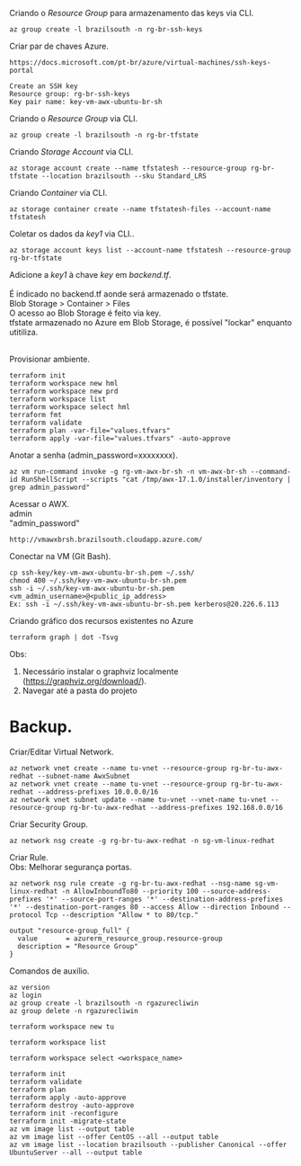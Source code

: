 Criando o *Resource Group* para armazenamento das keys via CLI.<br>
```
az group create -l brazilsouth -n rg-br-ssh-keys
```

Criar par de chaves Azure.<br>
```
https://docs.microsoft.com/pt-br/azure/virtual-machines/ssh-keys-portal

Create an SSH key
Resource group: rg-br-ssh-keys
Key pair name: key-vm-awx-ubuntu-br-sh
```

Criando o *Resource Group* via CLI.<br>
```
az group create -l brazilsouth -n rg-br-tfstate
```

Criando *Storage Account* via CLI.<br>
```
az storage account create --name tfstatesh --resource-group rg-br-tfstate --location brazilsouth --sku Standard_LRS
```

Criando *Container* via CLI.<br>
```
az storage container create --name tfstatesh-files --account-name tfstatesh
```

Coletar os dados da *key1* via CLI..<br>
```
az storage account keys list --account-name tfstatesh --resource-group rg-br-tfstate
```

Adicione a *key1* à chave *key* em *backend.tf*.<br>
<br>
É indicado no backend.tf aonde será armazenado o tfstate.<br>
Blob Storage > Container > Files<br>
O acesso ao Blob Storage é feito via key.<br>
tfstate armazenado no Azure em Blob Storage, é possível "lockar" enquanto utitiliza.<br>
<br>

Provisionar ambiente.<br>
```
terraform init
terraform workspace new hml
terraform workspace new prd
terraform workspace list
terraform workspace select hml
terraform fmt
terraform validate
terraform plan -var-file="values.tfvars"
terraform apply -var-file="values.tfvars" -auto-approve
```

Anotar a senha (admin_password=xxxxxxxx).<br>
```
az vm run-command invoke -g rg-vm-awx-br-sh -n vm-awx-br-sh --command-id RunShellScript --scripts "cat /tmp/awx-17.1.0/installer/inventory | grep admin_password"
```

Acessar o AWX.<br>
admin<br>
"admin_password"<br>
```
http://vmawxbrsh.brazilsouth.cloudapp.azure.com/
```

Conectar na VM (Git Bash).<br>
```
cp ssh-key/key-vm-awx-ubuntu-br-sh.pem ~/.ssh/
chmod 400 ~/.ssh/key-vm-awx-ubuntu-br-sh.pem
ssh -i ~/.ssh/key-vm-awx-ubuntu-br-sh.pem <vm_admin_username>@<public_ip_address>
Ex: ssh -i ~/.ssh/key-vm-awx-ubuntu-br-sh.pem kerberos@20.226.6.113
```

Criando gráfico dos recursos existentes no Azure
```
terraform graph | dot -Tsvg
```

Obs: 
1. Necessário instalar o graphviz localmente (https://graphviz.org/download/).
2. Navegar até a pasta do projeto


# Backup.<br>

Criar/Editar Virtual Network.<br>
```
az network vnet create --name tu-vnet --resource-group rg-br-tu-awx-redhat --subnet-name AwxSubnet
az network vnet create --name tu-vnet --resource-group rg-br-tu-awx-redhat --address-prefixes 10.0.0.0/16
az network vnet subnet update --name tu-vnet --vnet-name tu-vnet --resource-group rg-br-tu-awx-redhat --address-prefixes 192.168.0.0/16
```

Criar Security Group.<br>
```
az network nsg create -g rg-br-tu-awx-redhat -n sg-vm-linux-redhat
```

Criar Rule.<br>
Obs: Melhorar segurança portas.<br>
```
az network nsg rule create -g rg-br-tu-awx-redhat --nsg-name sg-vm-linux-redhat -n AllowInboundTo80 --priority 100 --source-address-prefixes '*' --source-port-ranges '*' --destination-address-prefixes '*' --destination-port-ranges 80 --access Allow --direction Inbound --protocol Tcp --description "Allow * to 80/tcp."
```

```
output "resource-group_full" {
  value       = azurerm_resource_group.resource-group
  description = "Resource Group"
}
```

Comandos de auxílio.<br>
```
az version
az login
az group create -l brazilsouth -n rgazurecliwin
az group delete -n rgazurecliwin

terraform workspace new tu

terraform workspace list

terraform workspace select <workspace_name>

terraform init
terraform validate
terraform plan
terraform apply -auto-approve
terraform destroy -auto-approve
terraform init -reconfigure
terraform init -migrate-state
az vm image list --output table
az vm image list --offer CentOS --all --output table
az vm image list --location brazilsouth --publisher Canonical --offer UbuntuServer --all --output table
```